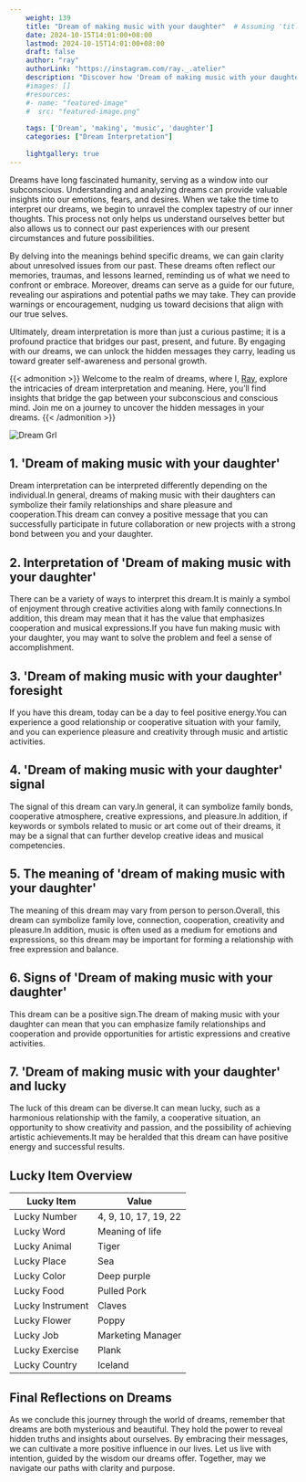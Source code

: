 ```yaml
---
    weight: 139
    title: "Dream of making music with your daughter"  # Assuming 'title' column exists
    date: 2024-10-15T14:01:00+08:00
    lastmod: 2024-10-15T14:01:00+08:00
    draft: false
    author: "ray"
    authorLink: "https://instagram.com/ray._.atelier"
    description: "Discover how 'Dream of making music with your daughter' can interpret your future and uncover its significant meanings in your life."
    #images: []
    #resources:
    #- name: "featured-image"
    #  src: "featured-image.png"
    
    tags: ['Dream', 'making', 'music', 'daughter']
    categories: ["Dream Interpretation"]
    
    lightgallery: true
---
```

    
Dreams have long fascinated humanity, serving as a window into our subconscious. Understanding and analyzing dreams can provide valuable insights into our emotions, fears, and desires. When we take the time to interpret our dreams, we begin to unravel the complex tapestry of our inner thoughts. This process not only helps us understand ourselves better but also allows us to connect our past experiences with our present circumstances and future possibilities.

By delving into the meanings behind specific dreams, we can gain clarity about unresolved issues from our past. These dreams often reflect our memories, traumas, and lessons learned, reminding us of what we need to confront or embrace. Moreover, dreams can serve as a guide for our future, revealing our aspirations and potential paths we may take. They can provide warnings or encouragement, nudging us toward decisions that align with our true selves.

Ultimately, dream interpretation is more than just a curious pastime; it is a profound practice that bridges our past, present, and future. By engaging with our dreams, we can unlock the hidden messages they carry, leading us toward greater self-awareness and personal growth.

{{< admonition >}}
Welcome to the realm of dreams, where I, [Ray](https://instagram.com/ray._.atelier), explore the intricacies of dream interpretation and meaning. Here, you’ll find insights that bridge the gap between your subconscious and conscious mind. Join me on a journey to uncover the hidden messages in your dreams.
{{< /admonition >}}

![Dream Grl](https://cdn.pixabay.com/photo/2017/11/02/03/35/gothic-2910057_1280.jpg "Dream Grl")

## 1. 'Dream of making music with your daughter'
Dream interpretation can be interpreted differently depending on the individual.In general, dreams of making music with their daughters can symbolize their family relationships and share pleasure and cooperation.This dream can convey a positive message that you can successfully participate in future collaboration or new projects with a strong bond between you and your daughter.

## 2. Interpretation of 'Dream of making music with your daughter'
There can be a variety of ways to interpret this dream.It is mainly a symbol of enjoyment through creative activities along with family connections.In addition, this dream may mean that it has the value that emphasizes cooperation and musical expressions.If you have fun making music with your daughter, you may want to solve the problem and feel a sense of accomplishment.

## 3. 'Dream of making music with your daughter' foresight
If you have this dream, today can be a day to feel positive energy.You can experience a good relationship or cooperative situation with your family, and you can experience pleasure and creativity through music and artistic activities.

## 4. 'Dream of making music with your daughter' signal
The signal of this dream can vary.In general, it can symbolize family bonds, cooperative atmosphere, creative expressions, and pleasure.In addition, if keywords or symbols related to music or art come out of their dreams, it may be a signal that can further develop creative ideas and musical competencies.

## 5. The meaning of 'dream of making music with your daughter'
The meaning of this dream may vary from person to person.Overall, this dream can symbolize family love, connection, cooperation, creativity and pleasure.In addition, music is often used as a medium for emotions and expressions, so this dream may be important for forming a relationship with free expression and balance.

## 6. Signs of 'Dream of making music with your daughter'
This dream can be a positive sign.The dream of making music with your daughter can mean that you can emphasize family relationships and cooperation and provide opportunities for artistic expressions and creative activities.

## 7. 'Dream of making music with your daughter' and lucky
The luck of this dream can be diverse.It can mean lucky, such as a harmonious relationship with the family, a cooperative situation, an opportunity to show creativity and passion, and the possibility of achieving artistic achievements.It may be heralded that this dream can have positive energy and successful results.

## Lucky Item Overview
| Lucky Item          | Value              |
|---------------|--------------------|
| Lucky Number        | 4, 9, 10, 17, 19, 22  |
| Lucky Word          | Meaning of life |
| Lucky Animal        | Tiger |
| Lucky Place         | Sea     |
| Lucky Color         | Deep purple     |
| Lucky Food          | Pulled Pork      |
| Lucky Instrument    | Claves |
| Lucky Flower        | Poppy    |
| Lucky Job           | Marketing Manager       |
| Lucky Exercise      | Plank  |
| Lucky Country       | Iceland    |


##  Final Reflections on Dreams

As we conclude this journey through the world of dreams, remember that dreams are both mysterious and beautiful. They hold the power to reveal hidden truths and insights about ourselves. By embracing their messages, we can cultivate a more positive influence in our lives. Let us live with intention, guided by the wisdom our dreams offer. Together, may we navigate our paths with clarity and purpose.
